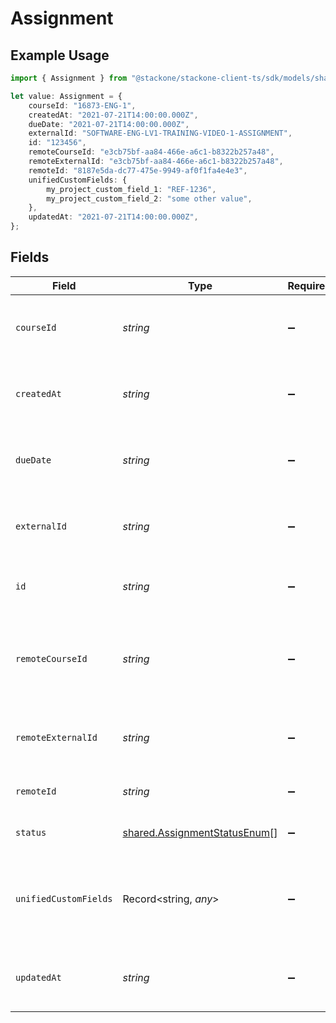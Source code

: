 # Assignment

## Example Usage

```typescript
import { Assignment } from "@stackone/stackone-client-ts/sdk/models/shared";

let value: Assignment = {
    courseId: "16873-ENG-1",
    createdAt: "2021-07-21T14:00:00.000Z",
    dueDate: "2021-07-21T14:00:00.000Z",
    externalId: "SOFTWARE-ENG-LV1-TRAINING-VIDEO-1-ASSIGNMENT",
    id: "123456",
    remoteCourseId: "e3cb75bf-aa84-466e-a6c1-b8322b257a48",
    remoteExternalId: "e3cb75bf-aa84-466e-a6c1-b8322b257a48",
    remoteId: "8187e5da-dc77-475e-9949-af0f1fa4e4e3",
    unifiedCustomFields: {
        my_project_custom_field_1: "REF-1236",
        my_project_custom_field_2: "some other value",
    },
    updatedAt: "2021-07-21T14:00:00.000Z",
};
```

## Fields

| Field                                                                                        | Type                                                                                         | Required                                                                                     | Description                                                                                  | Example                                                                                      |
| -------------------------------------------------------------------------------------------- | -------------------------------------------------------------------------------------------- | -------------------------------------------------------------------------------------------- | -------------------------------------------------------------------------------------------- | -------------------------------------------------------------------------------------------- |
| `courseId`                                                                                   | *string*                                                                                     | :heavy_minus_sign:                                                                           | The course ID associated with this assignment                                                | 16873-ENG-1                                                                                  |
| `createdAt`                                                                                  | *string*                                                                                     | :heavy_minus_sign:                                                                           | The date the assignment was created                                                          | 2021-07-21T14:00:00.000Z                                                                     |
| `dueDate`                                                                                    | *string*                                                                                     | :heavy_minus_sign:                                                                           | The date the assignment is due to be completed                                               | 2021-07-21T14:00:00.000Z                                                                     |
| `externalId`                                                                                 | *string*                                                                                     | :heavy_minus_sign:                                                                           | The external ID associated with this assignment                                              | SOFTWARE-ENG-LV1-TRAINING-VIDEO-1-ASSIGNMENT                                                 |
| `id`                                                                                         | *string*                                                                                     | :heavy_minus_sign:                                                                           | The ID associated with this assignment                                                       | 123456                                                                                       |
| `remoteCourseId`                                                                             | *string*                                                                                     | :heavy_minus_sign:                                                                           | Provider's unique identifier of the course related to the assignment                         | e3cb75bf-aa84-466e-a6c1-b8322b257a48                                                         |
| `remoteExternalId`                                                                           | *string*                                                                                     | :heavy_minus_sign:                                                                           | Provider's unique identifier of the assignment                                               | e3cb75bf-aa84-466e-a6c1-b8322b257a48                                                         |
| `remoteId`                                                                                   | *string*                                                                                     | :heavy_minus_sign:                                                                           | Provider's unique identifier                                                                 | 8187e5da-dc77-475e-9949-af0f1fa4e4e3                                                         |
| `status`                                                                                     | [shared.AssignmentStatusEnum](../../../sdk/models/shared/assignmentstatusenum.md)[]          | :heavy_minus_sign:                                                                           | The status of the assignment                                                                 |                                                                                              |
| `unifiedCustomFields`                                                                        | Record<string, *any*>                                                                        | :heavy_minus_sign:                                                                           | Custom Unified Fields configured in your StackOne project                                    | {<br/>"my_project_custom_field_1": "REF-1236",<br/>"my_project_custom_field_2": "some other value"<br/>} |
| `updatedAt`                                                                                  | *string*                                                                                     | :heavy_minus_sign:                                                                           | The date the assignment was last updated                                                     | 2021-07-21T14:00:00.000Z                                                                     |
